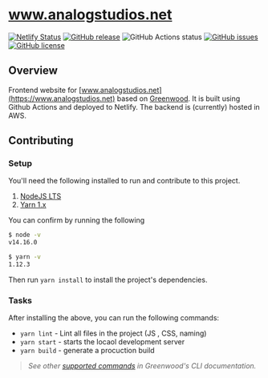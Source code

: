 # www.analogstudios.net

[![Netlify Status](https://api.netlify.com/api/v1/badges/3fa92afb-5d4d-4e27-a483-7eb64cdbe181/deploy-status)](https://app.netlify.com/sites/practical-fermat-fa2c48/deploys)
[![GitHub release](https://img.shields.io/github/tag/Analog-Studios/www.analogstudios.net.svg)](https://github.com/Analog-Studios/www.analogstudios.net/tags)
![GitHub Actions status](https://github.com/Analog-Studios/www.analogstudios.net/workflows/Main%20Integration/badge.svg)
[![GitHub issues](https://img.shields.io/github/issues-pr-raw/Analog-Studios/www.analogstudios.net.svg)](https://github.com/Analog-Studios/www.analogstudios.net/issues)
[![GitHub license](https://img.shields.io/badge/license-Apache2.0-blue.svg)](https://raw.githubusercontent.com/Analog-Studios/www.analogstudios.net/master/LICENSE.md)


## Overview
Frontend website for [www.analogstudios.net](https://www.analogstudios.net) based on [Greenwood](https://www.analogstudios.net).  It is built using Github Actions and deployed to Netlify.  The backend is (currently) hosted in AWS.


## Contributing

### Setup
You'll need the following installed to run and contribute to this project.

1. [NodeJS LTS](https://nodejs.org/)
1. [Yarn 1.x](https://classic.yarnpkg.com/)

You can confirm by running the following 
```sh
$ node -v
v14.16.0

$ yarn -v
1.12.3
```

Then run `yarn install` to install the project's dependencies.

### Tasks

After installing the above, you can run the following commands:

- `yarn lint` - Lint all files in the project (JS , CSS, naming)
- `yarn start` - starts the locaol development server
- `yarn build` - generate a procuction build

> _See other [supported commands](https://www.greenwoodjs.io/docs/#cli) in Greenwood's CLI documentation._